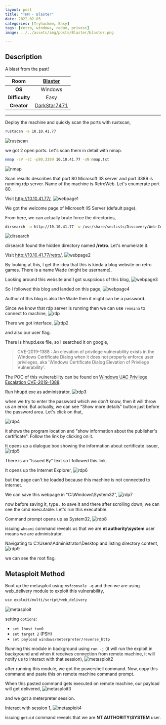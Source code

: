 ```yaml
---
layout: post
title: "THM - Blaster"
date: 2022-02-03
categories: [Tryhackme, Easy]
tags: [retro, windows, redux, privesc]
image: ../../assets/img/posts/Blaster/blaster.png 

---
```


## Description

A blast from the past!

|**Room**|[Blaster](https://tryhackme.com/room/blaster)|
|:---:|:---:|
|**OS**|Windows|
|**Difficulty**|Easy|
|**Creator**|[DarkStar7471](https://twitter.com/darkstar7471)|

---

Deploy the machine and quickly scan the ports with rustscan,

```bash
rustscan -a 10.10.41.77
```
![rustscan](../../assets/img/posts/Blaster/rustscan.png)

we got 2 open ports. Let's scan them in detail with nmap.

```bash
nmap -sV -sC -p80,3389 10.10.41.77 -oN nmap.txt
```
![nmap](../../assets/img/posts/Blaster/nmap.png)

Scan results describes that port 80 Microsoft IIS server and port 3389 is running rdp server. Name of the machine is RetroWeb. Let's enumerate port 80. 

Visit http://10.10.41.77/,
![webpage1](../../assets/img/posts/Blaster/webpage1.png)

We got the welcome page of Microsoft IIS Server (default page).

From here, we can actually brute force the directories,

```bash
dirsearch -u http://10.10.41.77 -w /usr/share/seclists/Discovery/Web-Content/directory-list-2.3-medium.txt -i 200,301 -o dirsearch.txt 2>/dev/null
```
![dirsearch](../../assets/img/posts/Blaster/dirsearch.png)

dirsearch found the hidden directory named **/retro**. Let's enumerate it.

Visit http://10.10.41.77/retro/,
![webpage2](../../assets/img/posts/Blaster/webpage2.png)

By looking at this, I get the idea that this is kinda a blog website on retro games. There is a name Wade (might be username).

Looking around this website and I got suspicious of this blog, 
![webpage3](../../assets/img/posts/Blaster/webpage3.png)

So I followed this blog and landed on this page,
![webpage4](../../assets/img/posts/Blaster/webpage4.png)

Author of this blog is also the Wade then it might can be a password.

Since we know that rdp server is running then we can use `remmina` to connect to machine,
![rdp](../../assets/img/posts/Blaster/rdp.png)

There we got interface,
![rdp2](../../assets/img/posts/Blaster/rdp2.png)

and also our user flag.

There is hhupd.exe file, so I searched it on google,

> CVE-2019-1388 : An elevation of privilege vulnerability exists in the Windows Certificate Dialog when it does not properly enforce user privileges, aka 'Windows Certificate Dialog Elevation of Privilege Vulnerability'.

The POC of this vulnerability can be found on [Windows UAC Privilege Escalation CVE-2019-1388](https://www.programmersought.com/article/13092509797/).

Run hhupd.exe as administrator,
![rdp3](../../assets/img/posts/Blaster/rdp3.png)

when we try to enter the password which we don't know, then it will throw us an error. But actually, we can see "Show more details" button just before the password area. Let's click on that,

![rdp4](../../assets/img/posts/Blaster/rdp4.png)

it shows the program location and "show information about the publisher's certificate". Follow the link by clicking on it.

It opens up a dialogue box showing the information about certificate issuer,
![rdp5](../../assets/img/posts/Blaster/rdp5.png)

There is an "Issued By" text so I followed this link.

It opens up the Internet Explorer,
![rdp6](../../assets/img/posts/Blaster/rdp6.png)

but the page can't be loaded because this machine is not connected to internet.

We can save this webpage in "C:\Windows\System32\",
![rdp7](../../assets/img/posts/Blaster/rdp7.png)

now before saving it, type *.* to save it and there after scrolling down, we can see the cmd executable. Let's run this executable.

Command prompt opens up as System32,
![rdp8](../../assets/img/posts/Blaster/rdp8.png)

issuing `whoami` command reveals us that we are **nt authority\system** user means we are administrator.

Navigating to C:\Users\Administrator\Desktop and listing directory content, 
![rdp9](../../assets/img/posts/Blaster/rdp9.png)

we can see the root flag.

## Metasploit Method

Boot up the metasploit using `msfconsole -q` and then we are using web_delivery module to exploit this vulnerability,

```bash
use exploit/multi/script/web_delivery
```
![metasploit](../../assets/img/posts/Blaster/metasploit.png)

setting `options`:
- `set lhost tun0`
- `set target 2` (PSH)
- `set payload windows/meterpreter/reverse_http`

Running this module in background using `run -j` (it will run the exploit in background and when it receives connection from remote machine, it will notify us to interact with that session),
![metasploit2](../../assets/img/posts/Blaster/metasploit2.png)

after running this module, we got the powershell command. Now, copy this command and paste this on remote machine command prompt.

When this pasted command gets executed on remote machine, our payload will get delivered,
![metasploit3](../../assets/img/posts/Blaster/metasploit3.png)

and we got a meterpreter session. 

Interact with session 1,
![metasploit4](../../assets/img/posts/Blaster/metasploit4.png)

issuing `getuid` command reveals that we are **NT AUTHORITY\SYSTEM** user.
